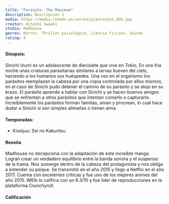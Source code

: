 ```yaml
---
title: "Parasyte: The Maximum"
description: Descripcion 1
media: https://media.redadn.es/series/p/parasyte_459.jpg
creator: Hitoshi Iwaaki
studio: Madhouse
genres: Horror,​ Thriller psicológico, Ciencia ficción, Seinen
rating: 4
---
```


#### Sinopsis:
Sinichi Izumi es un adolescente de diecisiete que vive en Tokio, En una fría noche unas criaturas parasitarias similares a larvas llueven del cielo, haciendo a los humanos sus huéspedes. Una vez en el organismo los parásitos reemplazan la cabeza por una copia controlada por ellos mismos, en el caso de Sinichi pudo detener el camino de su parásito y se alojo en su brazo. El parásito aprende a hablar con Sinichi y se hacen buenos amigos que se enfrentan a otros parásitos que intentan comerlo o capturarlo. Increíblemente los parásitos forman familias, aman y procrean, lo cual hace dudar a Sinichi si son simples alimañas o tienen alma.

#### Temporadas:

* Kiseijuu: Sei no Kakuritsu

#### Reseña
Madhouse no decepciona con la adaptación de este increíble manga. Logran crear un verdadero equilibrio entre la banda sonora y el suspenso de la trama. Nos sumerge dentro de la cabeza del protagonista y nos obliga a entender su psique. Se transmitió en el año 2015 y llego a Netflix en el año 2017. Cuenta con excelentes críticas y fue uno de los mejores animes del año 2015. IMDb lo califica con un 8.3/10 y fue líder de reproducciones en la plataforma Crunchyroll.

#### Calificación